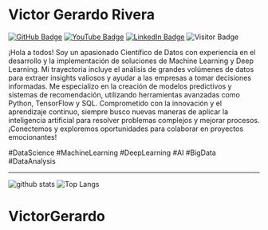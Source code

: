 # Victor Gerardo Rivera

[![GitHub Badge](https://img.shields.io/github/followers/VicGerardoPR?style=social)]((https://github.com/VicGerardoPR))
[![YouTube Badge](https://img.shields.io/badge/My-YouTube-red)](https://www.youtube.com/channel/UCTeEhApKelJQ7Gn2rhAqKXA)
[![LinkedIn Badge](https://img.shields.io/badge/My-LinkedIn-blue)]((https://www.linkedin.com/in/victorgerardo/))
![Visitor Badge](https://komarev.com/ghpvc/?username=VicGerardoPR)

¡Hola a todos! Soy un apasionado Científico de Datos con experiencia en el desarrollo y la implementación de soluciones de Machine Learning y Deep Learning. Mi trayectoria incluye el análisis de grandes volúmenes de datos para extraer insights valiosos y ayudar a las empresas a tomar decisiones informadas. Me especializo en la creación de modelos predictivos y sistemas de recomendación, utilizando herramientas avanzadas como Python, TensorFlow y SQL. Comprometido con la innovación y el aprendizaje continuo, siempre busco nuevas maneras de aplicar la inteligencia artificial para resolver problemas complejos y mejorar procesos. ¡Conectemos y exploremos oportunidades para colaborar en proyectos emocionantes!

#DataScience #MachineLearning #DeepLearning #AI #BigData #DataAnalysis

---

![github stats](https://github-readme-stats-sigma-five.vercel.app/api?username=VicGerardoPR&show_icons=true)
![Top Langs](https://github-readme-stats-sigma-five.vercel.app/api/top-langs/?username=VicGerardoPR&langs_count=3&hide=javascript,go,html,css,tex)
# VictorGerardo
